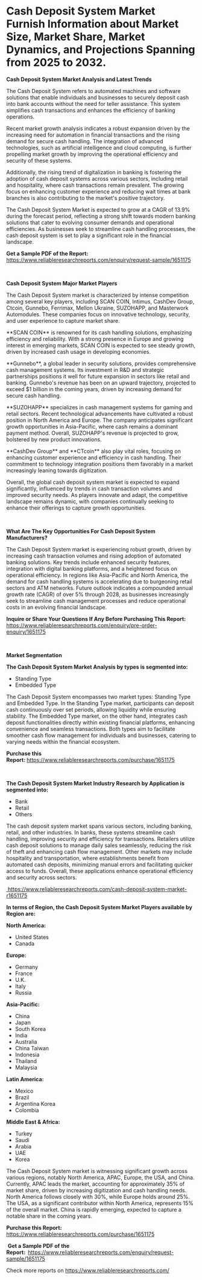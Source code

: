<p><h1>Cash Deposit System Market Furnish Information about Market Size, Market Share, Market Dynamics, and Projections Spanning from 2025 to 2032.</h1></p><p><strong>Cash Deposit System Market Analysis and Latest Trends</strong></p>
<p><p>The Cash Deposit System refers to automated machines and software solutions that enable individuals and businesses to securely deposit cash into bank accounts without the need for teller assistance. This system simplifies cash transactions and enhances the efficiency of banking operations. </p><p>Recent market growth analysis indicates a robust expansion driven by the increasing need for automation in financial transactions and the rising demand for secure cash handling. The integration of advanced technologies, such as artificial intelligence and cloud computing, is further propelling market growth by improving the operational efficiency and security of these systems. </p><p>Additionally, the rising trend of digitalization in banking is fostering the adoption of cash deposit systems across various sectors, including retail and hospitality, where cash transactions remain prevalent. The growing focus on enhancing customer experience and reducing wait times at bank branches is also contributing to the market's positive trajectory. </p><p>The Cash Deposit System Market is expected to grow at a CAGR of 13.9% during the forecast period, reflecting a strong shift towards modern banking solutions that cater to evolving consumer demands and operational efficiencies. As businesses seek to streamline cash handling processes, the cash deposit system is set to play a significant role in the financial landscape.</p></p>
<p><strong>Get a Sample PDF of the Report:&nbsp;</strong> <a href="https://www.reliableresearchreports.com/enquiry/request-sample/1651175?utm_campaign=2119&utm_medium=2&utm_source=Github&utm_content=ia&utm_term=17022025&utm_id=cash-deposit-system">https://www.reliableresearchreports.com/enquiry/request-sample/1651175</a></p>
<p>&nbsp;</p>
<p><strong>Cash Deposit System Major Market Players</strong></p>
<p><p>The Cash Deposit System market is characterized by intense competition among several key players, including SCAN COIN, Intimus, CashDev Group, Ctcoin, Gunnebo, Ferrimax, Mellon Ukraine, SUZOHAPP, and Masterwork Automodules. These companies focus on innovative technology, security, and user experience to capture market share.</p><p>**SCAN COIN** is renowned for its cash handling solutions, emphasizing efficiency and reliability. With a strong presence in Europe and growing interest in emerging markets, SCAN COIN is expected to see steady growth, driven by increased cash usage in developing economies. </p><p>**Gunnebo**, a global leader in security solutions, provides comprehensive cash management systems. Its investment in R&D and strategic partnerships positions it well for future expansion in sectors like retail and banking. Gunnebo's revenue has been on an upward trajectory, projected to exceed $1 billion in the coming years, driven by increasing demand for secure cash handling.</p><p>**SUZOHAPP** specializes in cash management systems for gaming and retail sectors. Recent technological advancements have cultivated a robust position in North America and Europe. The company anticipates significant growth opportunities in Asia-Pacific, where cash remains a dominant payment method. Overall, SUZOHAPP's revenue is projected to grow, bolstered by new product innovations.</p><p>**CashDev Group** and **CTcoin** also play vital roles, focusing on enhancing customer experience and efficiency in cash handling. Their commitment to technology integration positions them favorably in a market increasingly leaning towards digitization.</p><p>Overall, the global cash deposit system market is expected to expand significantly, influenced by trends in cash transaction volumes and improved security needs. As players innovate and adapt, the competitive landscape remains dynamic, with companies continually seeking to enhance their offerings to capture growth opportunities.</p></p>
<p>&nbsp;</p>
<p><strong>What Are The Key Opportunities For Cash Deposit System Manufacturers?</strong></p>
<p><p>The Cash Deposit System market is experiencing robust growth, driven by increasing cash transaction volumes and rising adoption of automated banking solutions. Key trends include enhanced security features, integration with digital banking platforms, and a heightened focus on operational efficiency. In regions like Asia-Pacific and North America, the demand for cash handling systems is accelerating due to burgeoning retail sectors and ATM networks. Future outlook indicates a compounded annual growth rate (CAGR) of over 5% through 2028, as businesses increasingly seek to streamline cash management processes and reduce operational costs in an evolving financial landscape.</p></p>
<p><strong>Inquire or Share Your Questions If Any Before Purchasing This Report:</strong> <a href="https://www.reliableresearchreports.com/enquiry/pre-order-enquiry/1651175?utm_campaign=2119&utm_medium=2&utm_source=Github&utm_content=ia&utm_term=17022025&utm_id=cash-deposit-system">https://www.reliableresearchreports.com/enquiry/pre-order-enquiry/1651175</a></p>
<p>&nbsp;</p>
<p><strong>Market Segmentation</strong></p>
<p><strong>The Cash Deposit System Market Analysis by types is segmented into:</strong></p>
<p><ul><li>Standing Type</li><li>Embedded Type</li></ul></p>
<p><p>The Cash Deposit System encompasses two market types: Standing Type and Embedded Type. In the Standing Type market, participants can deposit cash continuously over set periods, allowing liquidity while ensuring stability. The Embedded Type market, on the other hand, integrates cash deposit functionalities directly within existing financial platforms, enhancing convenience and seamless transactions. Both types aim to facilitate smoother cash flow management for individuals and businesses, catering to varying needs within the financial ecosystem.</p></p>
<p><strong>Purchase this Report:&nbsp;</strong><a href="https://www.reliableresearchreports.com/purchase/1651175?utm_campaign=2119&utm_medium=2&utm_source=Github&utm_content=ia&utm_term=17022025&utm_id=cash-deposit-system">https://www.reliableresearchreports.com/purchase/1651175</a></p>
<p>&nbsp;</p>
<p><strong>The Cash Deposit System Market Industry Research by Application is segmented into:</strong></p>
<p><ul><li>Bank</li><li>Retail</li><li>Others</li></ul></p>
<p><p>The cash deposit system market spans various sectors, including banking, retail, and other industries. In banks, these systems streamline cash handling, improving security and efficiency for transactions. Retailers utilize cash deposit solutions to manage daily sales seamlessly, reducing the risk of theft and enhancing cash flow management. Other markets may include hospitality and transportation, where establishments benefit from automated cash deposits, minimizing manual errors and facilitating quicker access to funds. Overall, these applications enhance operational efficiency and security across sectors.</p></p>
<p><a href="https://www.reliableresearchreports.com/cash-deposit-system-market-r1651175?utm_campaign=2119&utm_medium=2&utm_source=Github&utm_content=ia&utm_term=17022025&utm_id=cash-deposit-system">&nbsp;https://www.reliableresearchreports.com/cash-deposit-system-market-r1651175</a></p>
<p><strong>In terms of Region, the Cash Deposit System Market Players available by Region are:</strong></p>
<p>
    <p> <strong> North America: </strong>
        <ul>
            <li>United States</li>
            <li>Canada</li>
        </ul>
        </p> 
    <p> <strong> Europe: </strong>
        <ul>
            <li>Germany</li>
            <li>France</li>
            <li>U.K.</li>
            <li>Italy</li>
            <li>Russia</li>
        </ul>
        </p> 
    <p> <strong> Asia-Pacific: </strong>
        <ul>
            <li>China</li>
            <li>Japan</li>
            <li>South Korea</li>
            <li>India</li>
            <li>Australia</li>
            <li>China Taiwan</li>
            <li>Indonesia</li>
            <li>Thailand</li>
            <li>Malaysia</li>
        </ul>
        </p> 
    <p> <strong> Latin America: </strong>
        <ul>
            <li>Mexico</li>
            <li>Brazil</li>
            <li>Argentina Korea</li>
            <li>Colombia</li>
        </ul>
        </p> 
    <p> <strong> Middle East & Africa: </strong>
        <ul>
            <li>Turkey</li>
            <li>Saudi</li>
            <li>Arabia</li>
            <li>UAE</li>
            <li>Korea</li>
        </ul>
    </p>
    </p>
<p><p>The Cash Deposit System market is witnessing significant growth across various regions, notably North America, APAC, Europe, the USA, and China. Currently, APAC leads the market, accounting for approximately 35% of market share, driven by increasing digitization and cash handling needs. North America follows closely with 30%, while Europe holds around 25%. The USA, as a significant contributor within North America, represents 15% of the overall market. China is rapidly emerging, expected to capture a notable share in the coming years.</p></p>
<p><strong>Purchase this Report: </strong><a href="https://www.reliableresearchreports.com/purchase/1651175?utm_campaign=2119&utm_medium=2&utm_source=Github&utm_content=ia&utm_term=17022025&utm_id=cash-deposit-system">https://www.reliableresearchreports.com/purchase/1651175</a></p>
<p>&nbsp;<strong>Get a Sample PDF of the Report:&nbsp;&nbsp;</strong><a href="https://www.reliableresearchreports.com/enquiry/request-sample/1651175?utm_campaign=2119&utm_medium=2&utm_source=Github&utm_content=ia&utm_term=17022025&utm_id=cash-deposit-system">https://www.reliableresearchreports.com/enquiry/request-sample/1651175</a></p>
<p><strong></strong></p>
<p>Check more reports on <a href="https://www.reliableresearchreports.com/?utm_campaign=2119&utm_medium=2&utm_source=Github&utm_content=ia&utm_term=17022025&utm_id=cash-deposit-system">https://www.reliableresearchreports.com/</a></p>